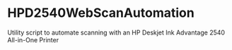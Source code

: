 # HPD2540WebScanAutomation
Utility script to automate scanning with an HP Deskjet Ink Advantage 2540 All-in-One Printer
